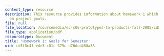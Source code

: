 ```yaml
---
content_type: resource
description: This resource provides information about homework 1 which contains questions
  on project goals.
file: null
file_location: /coursemedia/ec-s06-prototypes-to-products-fall-2005/cd5f8c4fede3c01c375cd76dcd488a38_MITEC_S06F05_hw1.pdf
file_type: application/pdf
resourcetype: Document
title: 'Homework 1: Goals for Semester'
uid: cd5f8c4f-ede3-c01c-375c-d76dcd488a38
---
```

